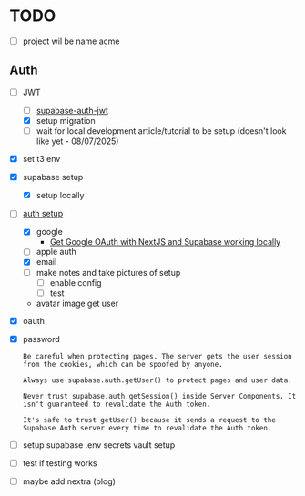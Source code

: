 # TODO

- [ ] project wil be name acme

## Auth

- [ ] JWT
  - [ ] [supabase-auth-jwt](https://www.youtube.com/watch?v=rwnOal_xRtM)
  - [x] setup migration
  - [ ] wait for local development article/tutorial to be setup (doesn't look like yet - 08/07/2025)

- [x] set t3 env
- [x] supabase setup
  - [x] setup locally 

- [ ] [auth setup](https://supabase.com/docs/guides/auth/server-side/nextjs)
  - [x] google
    - [Get Google OAuth with NextJS and Supabase working locally
](https://medium.com/@olliedoesdev/nextjs-supabase-google-oauth-on-localhost-0fe8b6341785)
  - [ ] apple auth
  - [x] email
  - [ ] make notes and take pictures of setup
    - [ ] enable config
    - [ ] test 
  - avatar image get user
- [x] oauth
- [x] password
  ```
  Be careful when protecting pages. The server gets the user session from the cookies, which can be spoofed by anyone.

  Always use supabase.auth.getUser() to protect pages and user data.

  Never trust supabase.auth.getSession() inside Server Components. It isn't guaranteed to revalidate the Auth token.

  It's safe to trust getUser() because it sends a request to the Supabase Auth server every time to revalidate the Auth token.
  ```
- [ ] setup supabase .env secrets vault setup

- [ ] test if testing works
- [ ] maybe add nextra (blog)